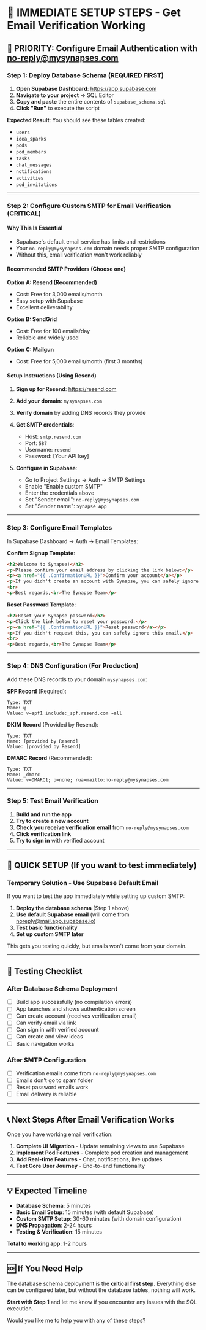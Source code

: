 # 🚀 **IMMEDIATE SETUP STEPS - Get Email Verification Working**

## 📧 **PRIORITY: Configure Email Authentication with no-reply@mysynapses.com**

### **Step 1: Deploy Database Schema** (REQUIRED FIRST)

1. **Open Supabase Dashboard**: https://app.supabase.com
2. **Navigate to your project** → SQL Editor
3. **Copy and paste** the entire contents of `supabase_schema.sql`
4. **Click "Run"** to execute the script

**Expected Result**: You should see these tables created:
- `users`
- `idea_sparks` 
- `pods`
- `pod_members`
- `tasks`
- `chat_messages`
- `notifications`
- `activities`
- `pod_invitations`

---

### **Step 2: Configure Custom SMTP for Email Verification** (CRITICAL)

#### **Why This Is Essential**
- Supabase's default email service has limits and restrictions
- Your `no-reply@mysynapses.com` domain needs proper SMTP configuration
- Without this, email verification won't work reliably

#### **Recommended SMTP Providers** (Choose one)

**Option A: Resend (Recommended)**
- Cost: Free for 3,000 emails/month
- Easy setup with Supabase
- Excellent deliverability

**Option B: SendGrid**
- Cost: Free for 100 emails/day
- Reliable and widely used

**Option C: Mailgun**
- Cost: Free for 5,000 emails/month (first 3 months)

#### **Setup Instructions (Using Resend)**

1. **Sign up for Resend**: https://resend.com
2. **Add your domain**: `mysynapses.com`
3. **Verify domain** by adding DNS records they provide
4. **Get SMTP credentials**:
   - Host: `smtp.resend.com`
   - Port: `587`
   - Username: `resend`
   - Password: [Your API key]

5. **Configure in Supabase**:
   - Go to Project Settings → Auth → SMTP Settings
   - Enable "Enable custom SMTP"
   - Enter the credentials above
   - Set "Sender email": `no-reply@mysynapses.com`
   - Set "Sender name": `Synapse App`

---

### **Step 3: Configure Email Templates**

In Supabase Dashboard → Auth → Email Templates:

**Confirm Signup Template**:
```html
<h2>Welcome to Synapse!</h2>
<p>Please confirm your email address by clicking the link below:</p>
<p><a href="{{ .ConfirmationURL }}">Confirm your account</a></p>
<p>If you didn't create an account with Synapse, you can safely ignore this email.</p>
<br>
<p>Best regards,<br>The Synapse Team</p>
```

**Reset Password Template**:
```html
<h2>Reset your Synapse password</h2>
<p>Click the link below to reset your password:</p>
<p><a href="{{ .ConfirmationURL }}">Reset password</a></p>
<p>If you didn't request this, you can safely ignore this email.</p>
<br>
<p>Best regards,<br>The Synapse Team</p>
```

---

### **Step 4: DNS Configuration** (For Production)

Add these DNS records to your domain `mysynapses.com`:

**SPF Record** (Required):
```
Type: TXT
Name: @
Value: v=spf1 include:_spf.resend.com ~all
```

**DKIM Record** (Provided by Resend):
```
Type: TXT
Name: [provided by Resend]
Value: [provided by Resend]
```

**DMARC Record** (Recommended):
```
Type: TXT
Name: _dmarc
Value: v=DMARC1; p=none; rua=mailto:no-reply@mysynapses.com
```

---

### **Step 5: Test Email Verification**

1. **Build and run the app** 
2. **Try to create a new account**
3. **Check you receive verification email** from `no-reply@mysynapses.com`
4. **Click verification link**
5. **Try to sign in** with verified account

---

## 🚨 **QUICK SETUP (If you want to test immediately)**

### **Temporary Solution - Use Supabase Default Email**

If you want to test the app immediately while setting up custom SMTP:

1. **Deploy the database schema** (Step 1 above)
2. **Use default Supabase email** (will come from noreply@mail.app.supabase.io)
3. **Test basic functionality**
4. **Set up custom SMTP later**

This gets you testing quickly, but emails won't come from your domain.

---

## 🧪 **Testing Checklist**

### **After Database Schema Deployment**
- [ ] Build app successfully (no compilation errors)
- [ ] App launches and shows authentication screen
- [ ] Can create account (receives verification email)
- [ ] Can verify email via link
- [ ] Can sign in with verified account
- [ ] Can create and view ideas
- [ ] Basic navigation works

### **After SMTP Configuration**
- [ ] Verification emails come from `no-reply@mysynapses.com`
- [ ] Emails don't go to spam folder
- [ ] Reset password emails work
- [ ] Email delivery is reliable

---

## 📞 **Next Steps After Email Verification Works**

Once you have working email verification:

1. **Complete UI Migration** - Update remaining views to use Supabase
2. **Implement Pod Features** - Complete pod creation and management
3. **Add Real-time Features** - Chat, notifications, live updates
4. **Test Core User Journey** - End-to-end functionality

---

## 💡 **Expected Timeline**

- **Database Schema**: 5 minutes
- **Basic Email Setup**: 15 minutes (with default Supabase)
- **Custom SMTP Setup**: 30-60 minutes (with domain configuration)
- **DNS Propagation**: 2-24 hours
- **Testing & Verification**: 15 minutes

**Total to working app**: 1-2 hours

---

## 🆘 **If You Need Help**

The database schema deployment is the **critical first step**. Everything else can be configured later, but without the database tables, nothing will work.

**Start with Step 1** and let me know if you encounter any issues with the SQL execution.

Would you like me to help you with any of these steps?
